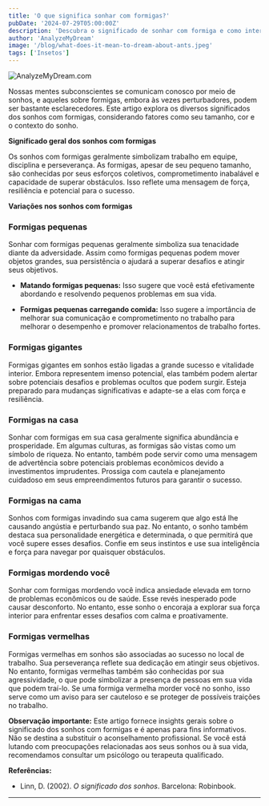 ```yaml
---
title: 'O que significa sonhar com formigas?'
pubDate: '2024-07-29T05:00:00Z'
description: 'Descubra o significado de sonhar com formiga e como interpretar os diferentes contextos desses sonhos.'
author: 'AnalyzeMyDream'
image: '/blog/what-does-it-mean-to-dream-about-ants.jpeg'
tags: ['Insetos']
---
```


![AnalyzeMyDream.com](/blog/what-does-it-mean-to-dream-about-ants.jpeg)


Nossas mentes subconscientes se comunicam conosco por meio de sonhos, e aqueles sobre formigas, embora às vezes perturbadores, podem ser bastante esclarecedores. Este artigo explora os diversos significados dos sonhos com formigas, considerando fatores como seu tamanho, cor e o contexto do sonho.

**Significado geral dos sonhos com formigas**

Os sonhos com formigas geralmente simbolizam trabalho em equipe, disciplina e perseverança. As formigas, apesar de seu pequeno tamanho, são conhecidas por seus esforços coletivos, comprometimento inabalável e capacidade de superar obstáculos. Isso reflete uma mensagem de força, resiliência e potencial para o sucesso.

**Variações nos sonhos com formigas**

### Formigas pequenas

Sonhar com formigas pequenas geralmente simboliza sua tenacidade diante da adversidade. Assim como formigas pequenas podem mover objetos grandes, sua persistência o ajudará a superar desafios e atingir seus objetivos. 

- **Matando formigas pequenas:** Isso sugere que você está efetivamente abordando e resolvendo pequenos problemas em sua vida.

- **Formigas pequenas carregando comida:** Isso sugere a importância de melhorar sua comunicação e comprometimento no trabalho para melhorar o desempenho e promover relacionamentos de trabalho fortes.

### Formigas gigantes

Formigas gigantes em sonhos estão ligadas a grande sucesso e vitalidade interior. Embora representem imenso potencial, elas também podem alertar sobre potenciais desafios e problemas ocultos que podem surgir. Esteja preparado para mudanças significativas e adapte-se a elas com força e resiliência.

### Formigas na casa

Sonhar com formigas em sua casa geralmente significa abundância e prosperidade. Em algumas culturas, as formigas são vistas como um símbolo de riqueza. No entanto, também pode servir como uma mensagem de advertência sobre potenciais problemas econômicos devido a investimentos imprudentes. Prossiga com cautela e planejamento cuidadoso em seus empreendimentos futuros para garantir o sucesso.

### Formigas na cama

Sonhos com formigas invadindo sua cama sugerem que algo está lhe causando angústia e perturbando sua paz. No entanto, o sonho também destaca sua personalidade energética e determinada, o que permitirá que você supere esses desafios. Confie em seus instintos e use sua inteligência e força para navegar por quaisquer obstáculos.

### Formigas mordendo você

Sonhar com formigas mordendo você indica ansiedade elevada em torno de problemas econômicos ou de saúde. Esse revés inesperado pode causar desconforto. No entanto, esse sonho o encoraja a explorar sua força interior para enfrentar esses desafios com calma e proativamente.

### Formigas vermelhas

Formigas vermelhas em sonhos são associadas ao sucesso no local de trabalho. Sua perseverança reflete sua dedicação em atingir seus objetivos. No entanto, formigas vermelhas também são conhecidas por sua agressividade, o que pode simbolizar a presença de pessoas em sua vida que podem traí-lo. Se uma formiga vermelha morder você no sonho, isso serve como um aviso para ser cauteloso e se proteger de possíveis traições no trabalho.

**Observação importante:** Este artigo fornece insights gerais sobre o significado dos sonhos com formigas e é apenas para fins informativos. Não se destina a substituir o aconselhamento profissional. Se você está lutando com preocupações relacionadas aos seus sonhos ou à sua vida, recomendamos consultar um psicólogo ou terapeuta qualificado.

**Referências:**

* Linn, D. (2002). *O significado dos sonhos*. Barcelona: Robinbook.

---